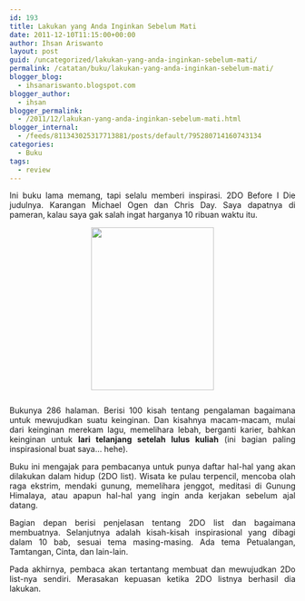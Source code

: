 ```yaml
---
id: 193
title: Lakukan yang Anda Inginkan Sebelum Mati
date: 2011-12-10T11:15:00+00:00
author: Ihsan Ariswanto
layout: post
guid: /uncategorized/lakukan-yang-anda-inginkan-sebelum-mati/
permalink: /catatan/buku/lakukan-yang-anda-inginkan-sebelum-mati/
blogger_blog:
  - ihsanariswanto.blogspot.com
blogger_author:
  - ihsan
blogger_permalink:
  - /2011/12/lakukan-yang-anda-inginkan-sebelum-mati.html
blogger_internal:
  - /feeds/811343025317713881/posts/default/795280714160743134
categories:
  - Buku
tags:
  - review
---
```

<div style="text-align: justify;">
  Ini buku lama memang, tapi selalu memberi inspirasi. 2DO Before I Die judulnya. Karangan Michael Ogen dan Chris Day. Saya dapatnya di pameran, kalau saya gak salah ingat harganya 10 ribuan waktu itu.</p> 
  
  <p>
    <a href="http://4.bp.blogspot.com/-VwemJn7QmEI/TwnWl47ZK5I/AAAAAAAAAa0/L6as32x3bXs/s1600/buku-2dob4idie.jpg"><img fix="fixed" src="http://4.bp.blogspot.com/-VwemJn7QmEI/TwnWl47ZK5I/AAAAAAAAAa0/L6as32x3bXs/s400/buku-2dob4idie.jpg" style="display:block; margin:0px auto 10px; text-align:center;cursor:pointer; cursor:hand;width: 216px; height: 287px;" alt="" id="BLOGGER_PHOTO_ID_5695319150211705746" border="0" /></a><br />Bukunya 286 halaman. Berisi 100 kisah tentang pengalaman bagaimana untuk mewujudkan suatu keinginan. Dan kisahnya macam-macam, mulai dari keinginan merekam lagu, memelihara lebah, berganti karier, bahkan keinginan untuk <span style="font-weight: bold;">lari telanjang setelah lulus kuliah</span> (ini bagian paling inspirasional buat saya&#8230; hehe).
  </p>
</div>

<a name="more"></a>

<div style="text-align: justify;">
  Buku ini mengajak para pembacanya untuk punya daftar hal-hal yang akan dilakukan dalam hidup (2DO list). Wisata ke pulau terpencil, mencoba olah raga ekstrim, mendaki gunung, memelihara jenggot, meditasi di Gunung Himalaya, atau apapun hal-hal yang ingin anda kerjakan sebelum ajal datang.</p> 
  
  <p>
    Bagian depan berisi penjelasan tentang 2DO list dan bagaimana membuatnya. Selanjutnya adalah kisah-kisah inspirasional yang dibagi dalam 10 bab, sesuai tema masing-masing. Ada tema Petualangan, Tamtangan, Cinta, dan lain-lain.
  </p>
  
  <p>
    Pada akhirnya, pembaca akan tertantang membuat dan mewujudkan 2Do list-nya sendiri. Merasakan kepuasan ketika 2DO listnya berhasil dia lakukan.
  </p>
</div>